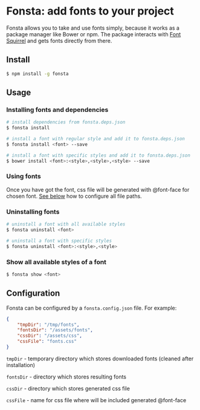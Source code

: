 # Fonsta: add fonts to your project

Fonsta allows you to take and use fonts simply, because it works as a package manager like Bower or npm. The package interacts with [Font Squirrel](https://www.fontsquirrel.com/) and gets fonts directly from there.

## Install

```sh
$ npm install -g fonsta
```

## Usage

### Installing fonts and dependencies

```sh
# install dependencies from fonsta.deps.json
$ fonsta install

# install a font with regular style and add it to fonsta.deps.json
$ fonsta install <font> --save

# install a font with specific styles and add it to fonsta.deps.json
$ bower install <font>:<style>,<style>,<style> --save
```

### Using fonts

Once you have got the font, css file will be generated with @font-face for chosen font. [See below](#configuration) how to configure all file paths.

### Uninstalling fonts

```sh
# uninstall a font with all available styles
$ fonsta uninstall <font>

# uninstall a font with specific styles
$ fonsta uninstall <font>:<style>,<style>
```

### Show all available styles of a font

```sh
$ fonsta show <font>
```

## Configuration

Fonsta can be configured by a `fonsta.config.json` file. For example:

```json
{
	"tmpDir": "/tmp/fonts",
	"fontsDir": "/assets/fonts",
	"cssDir": "/assets/css",
	"cssFile": "fonts.css"
}
```

`tmpDir` - temporary directory which stores downloaded fonts (cleaned after installation)

`fontsDir` - directory which stores resulting fonts

`cssDir` - directory which stores generated css file

`cssFile` - name for css file where will be included generated @font-face
